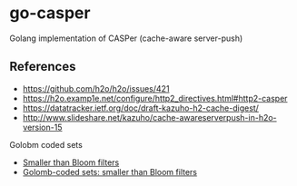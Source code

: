 # go-casper

Golang implementation of CASPer (cache-aware server-push)

## References

- https://github.com/h2o/h2o/issues/421
- https://h2o.examp1e.net/configure/http2_directives.html#http2-casper
- https://datatracker.ietf.org/doc/draft-kazuho-h2-cache-digest/
- http://www.slideshare.net/kazuho/cache-awareserverpush-in-h2o-version-15

Golobm coded sets

- [Smaller than Bloom filters](https://www.imperialviolet.org/2011/04/29/filters.html)
- [Golomb-coded sets: smaller than Bloom filters](http://giovanni.bajo.it/post/47119962313/golomb-coded-sets-smaller-than-bloom-filters)



